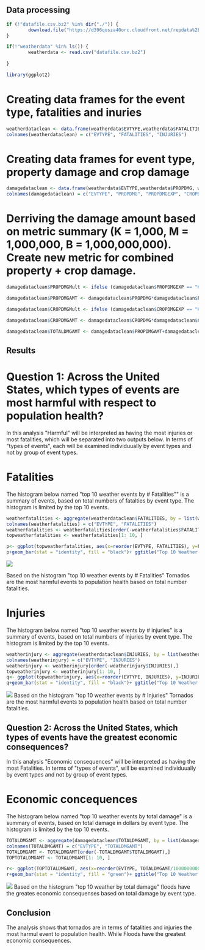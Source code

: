 Data processing
---------------

``` r
if (!"datafile.csv.bz2" %in% dir("./")) {
        download.file("https://d396qusza40orc.cloudfront.net/repdata%2Fdata%2FStormData.csv.bz2","datafile.csv.bz2")
}

if(!"weatherdata" %in% ls()) {
        weatherdata <- read.csv("datafile.csv.bz2")
        
}

library(ggplot2)
```

Creating data frames for the event type, fatalities and inuries
===============================================================

``` r
weatherdataclean <- data.frame(weatherdata$EVTYPE,weatherdata$FATALITIES, weatherdata$INJURIES)
colnames(weatherdataclean) = c("EVTYPE", "FATALITIES", "INJURIES")
```

Creating data frames for event type, property damage and crop damage
====================================================================

``` r
damagedataclean <- data.frame(weatherdata$EVTYPE,weatherdata$PROPDMG, weatherdata$PROPDMGEXP, weatherdata$CROPDMG, weatherdata$CROPDMGEXP)
colnames(damagedataclean) = c("EVTYPE", "PROPDMG", "PROPDMGEXP", "CROPDMG", "CROPDMGEXP")
```

Derriving the damage amount based on metric summary (K = 1,000, M = 1,000,000, B = 1,000,000,000). Create new metric for combined property + crop damage.
=========================================================================================================================================================

``` r
damagedataclean$PROPDMGMult <- ifelse (damagedataclean$PROPDMGEXP == "K", 1000, ifelse (damagedataclean$PROPDMGEXP == "M", 1000000, ifelse (damagedataclean$PROPDMGEXP == "B", 1000000000, 0)))

damagedataclean$PROPDMGAMT <- damagedataclean$PROPDMG*damagedataclean$PROPDMGMult

damagedataclean$CROPDMGMult <- ifelse (damagedataclean$CROPDMGEXP == "K", 1000, ifelse (damagedataclean$CROPDMGEXP == "M", 1000000, ifelse (damagedataclean$CROPDMGEXP == "B", 1000000000, 0)))

damagedataclean$CROPDMGAMT <- damagedataclean$CROPDMG*damagedataclean$CROPDMGMult

damagedataclean$TOTALDMGAMT <- damagedataclean$PROPDMGAMT+damagedataclean$CROPDMGAMT
```

Results
-------

Question 1: Across the United States, which types of events are most harmful with respect to population health?
===============================================================================================================

In this analysis "Harmful" will be interpreted as having the most injuries or most fatalities, which will be separated into two outputs below. In terms of "types of events", each will be examined individuually by event types and not by group of event types.

Fatalities
==========

The histogram below named "top 10 weather events by \# Fatalities"" is a summary of events, based on total numbers of fatalties by event type. The histogram is limited by the top 10 events.

``` r
weatherfatalities <- aggregate(weatherdataclean$FATALITIES, by = list(weatherdataclean$EVTYPE), FUN = sum, na.rm = TRUE)
colnames(weatherfatalities) = c("EVTYPE", "FATALITIES")
weatherfatalities <- weatherfatalities[order(-weatherfatalities$FATALITIES),]
topweatherfatalities <- weatherfatalities[1: 10, ]

p<- ggplot(topweatherfatalities, aes(x=reorder(EVTYPE, FATALITIES), y=FATALITIES))
p+geom_bar(stat = "identity", fill = "black")+ ggtitle("Top 10 Weather Events by # Fatalities")+labs(x = "Event Type", y="#Fatalities") +theme(axis.text.x = element_text(angle=45, hjust=1)) 
```

![](Reproudicble_research_project_2_files/figure-markdown_github/unnamed-chunk-5-1.png)

Based on the histogram "top 10 weather events by \# Fatalities" Tornados are the most harmful events to population health based on total number fatalities.

Injuries
========

The histogram below named "top 10 weather events by \# injuries" is a summary of events, based on total numbers of injuries by event type. The histogram is limited by the top 10 events.

``` r
weatherinjury <- aggregate(weatherdataclean$INJURIES, by = list(weatherdataclean$EVTYPE), FUN = sum, na.rm = TRUE)
colnames(weatherinjury) = c("EVTYPE", "INJURIES")
weatherinjury <- weatherinjury[order(-weatherinjury$INJURIES),]
topweatherinjury <- weatherinjury[1: 10, ]
q<- ggplot(topweatherinjury, aes(x=reorder(EVTYPE, INJURIES), y=INJURIES))
q+geom_bar(stat = "identity", fill = "black")+ ggtitle("Top 10 Weather Events by # Injuries")+labs(x = "Event Type", y="#Injuries") +theme(axis.text.x = element_text(angle=45, hjust=1)) 
```

![](Reproudicble_research_project_2_files/figure-markdown_github/unnamed-chunk-6-1.png) Based on the histogram "top 10 weather events by \# Injuries" Tornados are the most harmful events to population health based on total number fatalities.

Question 2: Across the United States, which types of events have the greatest economic consequences?
----------------------------------------------------------------------------------------------------

In this analysis "Economic consequences" will be interpreted as having the most Fatalities. In terms of "types of events", will be examined individuually by event types and not by group of event types.

Economic concequences
=====================

The histogram below named "top 10 weather events by total damage" is a summary of events, based on total damage in dollars by event type. The histogram is limited by the top 10 events.

``` r
TOTALDMGAMT <- aggregate(damagedataclean$TOTALDMGAMT, by = list(damagedataclean$EVTYPE), FUN = sum, na.rm = TRUE)
colnames(TOTALDMGAMT) = c("EVTYPE", "TOTALDMGAMT")
TOTALDMGAMT <- TOTALDMGAMT[order(-TOTALDMGAMT$TOTALDMGAMT),]
TOPTOTALDMGAMT <- TOTALDMGAMT[1: 10, ]

r<- ggplot(TOPTOTALDMGAMT, aes(x=reorder(EVTYPE, TOTALDMGAMT/1000000000), y=TOTALDMGAMT/1000000000))
r+geom_bar(stat = "identity", fill = "green")+ ggtitle("Top 10 Weather Events by Total Damage (in $ Billions)")+labs(x = "Event Type", y="Total Damage (in $ Billions)") +theme(axis.text.x = element_text(angle=45, hjust=1)) 
```

![](Reproudicble_research_project_2_files/figure-markdown_github/unnamed-chunk-7-1.png) Based on the histogram "top 10 weather by total damage" floods have the greates economic consequenses based on total damage by event type.

Conclusion
----------

The analysis shows that tornados are in terms of fatalities and injuries the most harmul event to population health. While Floods have the greatest economic consequences.
